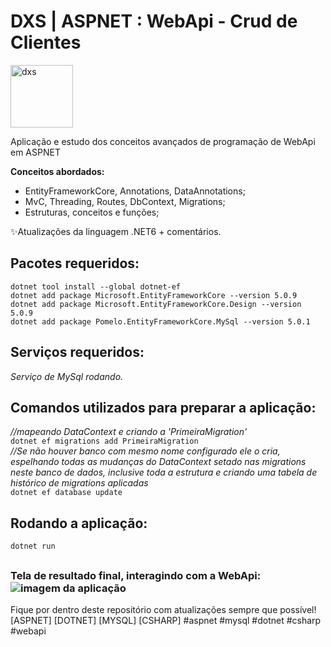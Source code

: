 # DXS | ASPNET : WebApi - Crud de Clientes
<img src="https://dataxstudios.com.br/assets/images/logo_DXS_400_190.png" alt="dxs" width="100"/> 

Aplicação e estudo dos conceitos avançados de programação de WebApi em ASPNET

  **Conceitos abordados:** 

- EntityFrameworkCore, Annotations, DataAnnotations;
- MvC, Threading, Routes, DbContext, Migrations;
- Estruturas, conceitos e funções;  

✨Atualizações da linguagem .NET6 + comentários.

## Pacotes requeridos:  
``dotnet tool install --global dotnet-ef``  
``dotnet add package Microsoft.EntityFrameworkCore --version 5.0.9``  
``dotnet add package Microsoft.EntityFrameworkCore.Design --version 5.0.9``  
``dotnet add package Pomelo.EntityFrameworkCore.MySql --version 5.0.1``  

## Serviços requeridos:
_Serviço de MySql rodando._

## Comandos utilizados para preparar a aplicação:  
_//mapeando DataContext e criando a 'PrimeiraMigration'_  
``dotnet ef migrations add PrimeiraMigration``  
_//Se não houver banco com mesmo nome configurado ele o cria, espelhando todas as mudanças do DataContext setado nas migrations neste banco de dados, inclusive toda a estrutura e criando uma tabela de histórico de migrations aplicadas_  
``dotnet ef database update``  

## Rodando a aplicação:  
``dotnet run``  

##

### Tela de resultado final, interagindo com a WebApi:<br>![imagem da aplicação](https://dataxstudios.com.br/assets/images/github/aspnet_webapi_crud_clients_1.PNG)
Fique por dentro deste repositório com atualizações sempre que possível!  
[ASPNET] [DOTNET] [MYSQL] [CSHARP] #aspnet #mysql #dotnet #csharp #webapi
